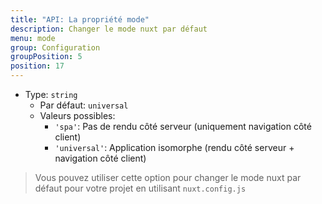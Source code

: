 ```yaml
---
title: "API: La propriété mode"
description: Changer le mode nuxt par défaut
menu: mode
group: Configuration
groupPosition: 5
position: 17
---
```


- Type: `string`
  - Par défaut: `universal`
  - Valeurs possibles:
    - `'spa'`: Pas de rendu côté serveur (uniquement navigation côté client)
    - `'universal'`: Application isomorphe (rendu côté serveur + navigation côté client)

> Vous pouvez utiliser cette option pour changer le mode nuxt par défaut pour votre projet en utilisant `nuxt.config.js`

